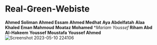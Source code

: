 # Real-Green-Webiste
**Ahmed Soliman** 
**Ahmed Essam**
**Ahmed Medhat**
**Aya Abdelfatah**
**Alaa Khaled**
**Eman Mahmoud**
**Moataz Mohamed**
**Mariam Youssef*
**Riham Abd Al-Hakeem**
**Youssef Moustafa**
**Youssef Ahmed**
![Screenshot 2023-05-10 224106](https://github.com/iamahmedsalah/Real-Green-Webiste/assets/94718337/3bfc5143-7489-482f-9091-8d99cf0136e8)
